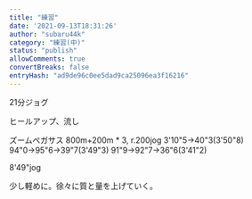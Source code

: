 ```yaml
---
title: "練習"
date: '2021-09-13T18:31:26'
author: "subaru44k"
category: "練習(中)"
status: "publish"
allowComments: true
convertBreaks: false
entryHash: "ad9de96c0ee5dad9ca25096ea3f16216"
---
```

21分ジョグ

ヒールアップ、流し

ズームペガサス
800m+200m * 3, r.200jog
3'10"5→40"3(3'50"8)
94"0→95"6→39"7(3'49"3)
91"9→92"7→36"6(3'41"2)

8'49"jog

少し軽めに。徐々に質と量を上げていく。
